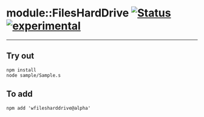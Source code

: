 
# module::FilesHardDrive  [![Status](https://github.com/Wandalen/wFilesHardDrive/workflows/Publish/badge.svg)](https://github.com/Wandalen/wFilesHardDrive/actions?query=workflow%3APublish) [![experimental](https://img.shields.io/badge/stability-experimental-orange.svg)](https://github.com/emersion/stability-badges#experimental)

___

## Try out
```
npm install
node sample/Sample.s
```

## To add
```
npm add 'wfilesharddrive@alpha'
```

